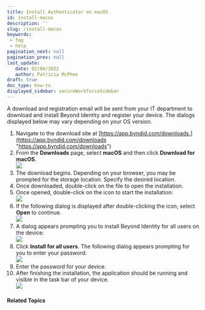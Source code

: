 ```yaml
---
title: Install Authenticator on macOS
id: install-macos
description: ''
slug: /install-macos
keywords: 
 - faq
 - help
pagination_next: null
pagination_prev: null
last_update: 
   date: 02/08/2022
   author: Patricia McPhee
draft: true
doc_type: how-to
displayed_sidebar: secureWorkforceSidebar
---
```



A download and registration email will be sent from your IT department to download and install Beyond Identity and register your device. The dialogs displayed below may vary depending on your OS version.

1.  Navigate to the download site at [https://app.byndid.com/downloads.](https://app.byndid.com/downloads "https://app.byndid.com/downloads")
2.  From the **Downloads** page, select **macOS** and then click **Download for macOS**.  
    ![](/images/install/dowloads_macos.PNG)
3.  The download begins. Depending on your browser, you may be prompted for the storage location. Specify the desired location.
4.  Once downloaded, double-click on the file to open the installation.
5.  Once opened, double-click on the icon to start the installation:  
    ![](/images/install/install_macos_icon.png)
6.  If the following dialog is displayed after double-clicking the icon, select **Open** to continue.  
    ![](/images/install/download_install_macos_open_prompt.png)
7.  A dialog appears prompting you to install Beyond Identity for all users on the device:   
    ![](/images/install/install_macos_install_all_users.png) 
8.  Click **Install for all users**. The following dialog appears prompting for you to enter your password:  
    ![](/images/install/install_macos_password_prompt.png)
9.  Enter the password for your device. 
10.  After finishing the installation, the application should be running and visible in the task bar of your device.  
    ![](/images/install/macos_icon_taskbar.png)

#### Related Topics